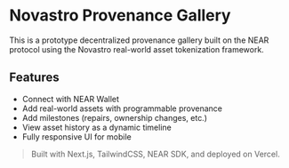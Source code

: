 # Novastro Provenance Gallery

This is a prototype decentralized provenance gallery built on the NEAR protocol using the Novastro real-world asset tokenization framework. 

## Features

- Connect with NEAR Wallet
- Add real-world assets with programmable provenance
- Add milestones (repairs, ownership changes, etc.)
- View asset history as a dynamic timeline
- Fully responsive UI for mobile

> Built with Next.js, TailwindCSS, NEAR SDK, and deployed on Vercel.
